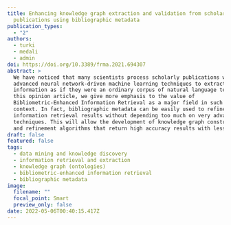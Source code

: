 ```yaml
---
title: Enhancing knowledge graph extraction and validation from scholarly
  publications using bibliographic metadata
publication_types:
  - "2"
authors:
  - turki
  - medali
  - admin
doi: https://doi.org/10.3389/frma.2021.694307
abstract: >
  We have noticed that many scientists process scholarly publications with
  advanced neural network-driven machine learning techniques to extract semantic
  information as if they were an ordinary corpus of natural language texts. In
  this opinion article, we give more emphasis to the value of
  Bibliometric-Enhanced Information Retrieval as a major field in such a
  context. In fact, bibliographic metadata can be easily used to refine
  information retrieval results without depending too much on very advanced
  techniques. This will allow the development of knowledge graph construction
  and refinement algorithms that return high accuracy results with less effort.
draft: false
featured: false
tags:
  - data mining and knowledge discovery
  - information retrieval and extraction
  - knowledge graph (ontologies)
  - bibliometric-enhanced information retrieval
  - bibliographic metadata
image:
  filename: ""
  focal_point: Smart
  preview_only: false
date: 2022-05-06T00:40:15.417Z
---
```

